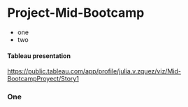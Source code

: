 # Project-Mid-Bootcamp
* one
* two


<h4>Tableau presentation</h4>

https://public.tableau.com/app/profile/julia.v.zquez/viz/Mid-BootcampProyect/Story1


<h3><a id='one'>One</a></h3>

